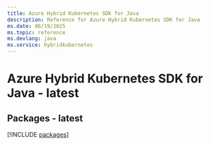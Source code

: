 ```yaml
---
title: Azure Hybrid Kubernetes SDK for Java
description: Reference for Azure Hybrid Kubernetes SDK for Java
ms.date: 06/19/2025
ms.topic: reference
ms.devlang: java
ms.service: hybridkubernetes
---
```

# Azure Hybrid Kubernetes SDK for Java - latest
## Packages - latest
[!INCLUDE [packages](hybrid-kubernetes-index.md)]